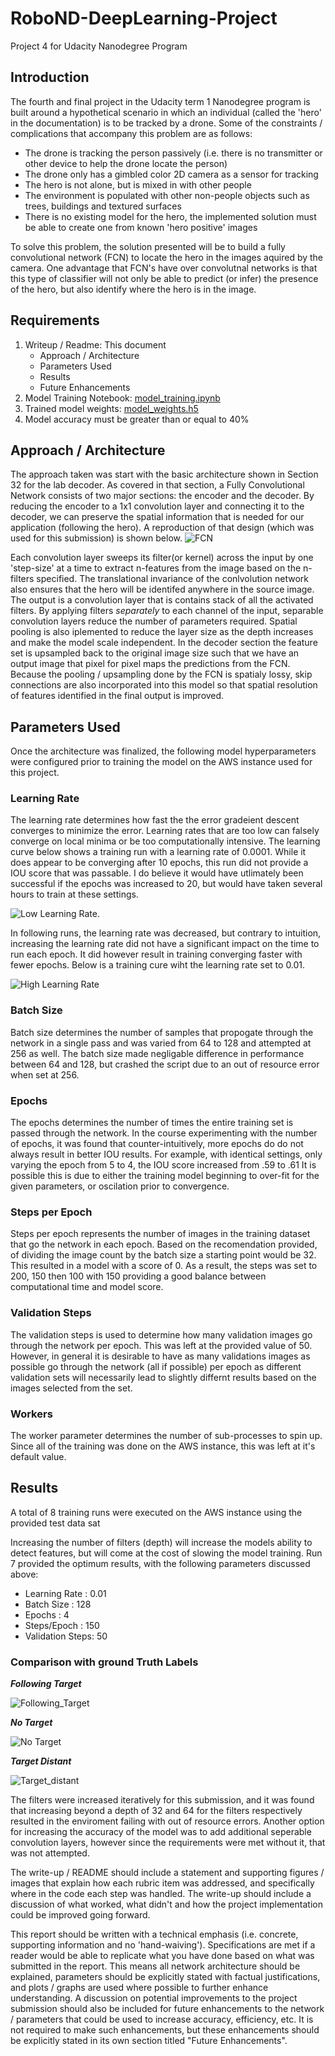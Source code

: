 # RoboND-DeepLearning-Project
Project 4 for Udacity Nanodegree Program

## Introduction
The fourth and final project in the Udacity term 1 Nanodegree program is built around a hypothetical scenario in which an individual (called the 'hero' in the documentation)  is to be tracked by a drone. Some of the constraints / complications that accompany this problem are as follows:
 
 - The drone is tracking the person passively (i.e. there is no transmitter or other device to help the drone locate the person)
 - The drone only has a gimbled color 2D camera as a sensor for tracking
 - The hero is not alone, but is mixed in with other people
 - The environment is populated with other non-people objects such as trees, buildings and textured surfaces
 - There is no existing model for the hero, the implemented solution must be able to create one from known 'hero positive' images 

To solve this problem, the solution presented will be to build a fully convolutional network (FCN) to locate the hero in the images aquired by the camera. One advantage that FCN's have over convolutnal networks is that this type of classifier will not only be able to predict (or infer) the presence of the hero, but also identify where the hero is in the image.

## Requirements
 1. Writeup / Readme: This document
    - Approach / Architecture
    - Parameters Used
    - Results
    - Future Enhancements
 2. Model Training Notebook: [model_training.ipynb](model_training.ipynb)
 3. Trained model weights: [model_weights.h5](model_weights.h5)
 4. Model accuracy must be greater than or equal to 40%
 
 
## Approach / Architecture
The approach taken was start with the basic architecture shown in Section 32 for the lab decoder. As covered in that section, a Fully Convolutional Network consists of two major sections: the encoder and the decoder. By reducing the encoder to a 1x1 convolution layer and connecting it to the decoder, we can preserve the spatial information that is needed for our application (following the hero). A reproduction of that design (which was used for this submission) is shown below.
![FCN](FCN.png)

Each convolution layer sweeps its filter(or kernel) across the input by one 'step-size' at a time to extract n-features from the image based on the n-filters specified. The translational invariance of the conlvolution network also ensures that the hero will be identifed anywhere in the source image. The output is a convolution layer that is contains stack of all the activated filters. By applying  filters *separately* to each channel of the input, separable convolution layers reduce the number of parameters required. Spatial pooling is also iplemented to reduce the layer size as the depth increases and make the model scale independent. 
In the decoder section the feature set is upsampled back to the original image size such that we have an output image that pixel for pixel maps the predictions from the FCN. Because the pooling / upsampling done by the FCN is spatialy lossy, skip connections are also incorporated into this model so that spatial resolution of features identified in the final output is improved. 

## Parameters Used
Once the architecture was finalized, the following model hyperparameters were configured prior to training the model on the AWS instance used for this project.

### Learning Rate
The learning rate determines how fast the the error gradeient descent converges to minimize the error. Learning rates that are too low can falsely converge on local minima or be too computationally intensive. The learning curve below shows a training run with a learning rate of 0.0001. While it does appear to be converging after 10 epochs, this run did not provide a IOU score that was passable. I do believe it would have utlimately been successful if the epochs was increased to 20, but would have taken several hours to train at these settings.

 ![Low Learning Rate](TrainingCurveLowLearningRate.png).
 
 In following runs, the learning rate was decreased, but contrary to intuition, increasing the learning rate did not have a significant impact on the time to run each epoch. It did however result in training converging faster with fewer epochs. Below is a training cure wiht the learning rate set to 0.01.
 
 ![High Learning Rate](TrainingCurveHighLearningRate.png)
 
 ### Batch Size
 Batch size determines the number of samples that propogate through the network in a single pass and was varied from 64 to 128 and attempted at 256 as well. The batch size made negligable difference in performance between 64 and 128, but crashed the script due to an out of resource error when set at 256.
 
 ### Epochs
 The epochs determines the number of times the entire training set is passed through the network. In the course experimenting with the number of epochs, it was found that counter-intuitively, more epochs do do not always result in better IOU results. For example, with identical settings, only varying the epoch from 5 to 4, the IOU score increased from .59 to .61 It is possible this is due to either the training model beginning to over-fit for the given parameters, or oscilation prior to convergence.
 
 ### Steps per Epoch
 Steps per epoch represents the number of images in the training dataset that go the network in each epoch. Based on the recomendation provided, of dividing the image count by the batch size a starting point would be 32. This resulted in a model with a score of 0. As a result, the steps was set to 200, 150 then 100 with 150 providing a good balance between computational time and model score.
 
 ### Validation Steps
 The validation steps is used to determine how many validation images go through the network per epoch. This was left at the provided value of 50. However, in general it is desirable to have as many validations images as possible go through the network (all if possible) per epoch as different validation sets will necessarily lead to slightly differnt results based on the images selected from the set.
 
 ### Workers
 The worker parameter determines the number of sub-processes to spin up. Since all of the training was done on the AWS instance, this was left at it's default value.
 
 
 ## Results
  A total of 8 training runs were executed on the AWS instance using the provided test data sat 
 
  Increasing the number of filters (depth) will increase the models ability to detect features, but will come at the cost of slowing the model training. Run 7 provided the optimum results, with the following parameters discussed above:  
  - Learning Rate   :   0.01
  - Batch Size      : 128
  - Epochs          :   4
  - Steps/Epoch     : 150
  - Validation Steps:  50
  
 ### Comparison with ground Truth Labels
 
 ***Following Target***
 
 ![Following_Target](Following_Target.png)
 
 ***No Target***
 
 ![No Target](No_Target.png)
 
 ***Target Distant***
 
 ![Target_distant](Target_distant.png)

The filters were increased iteratively for this submission, and it was found that increasing beyond a depth of 32 and 64 for the filters respectively resulted in the enviroment failing with out of resource errors. Another option for increasing the accuracy of the model was to add additional seperable convolution layers, however since the requirements were met without it, that was not attempted. 

The write-up / README should include a statement and supporting figures / images that explain how each rubric item was addressed, and specifically where in the code each step was handled. The write-up should include a discussion of what worked, what didn't and how the project implementation could be improved going forward.

This report should be written with a technical emphasis (i.e. concrete, supporting information and no 'hand-waiving'). Specifications are met if a reader would be able to replicate what you have done based on what was submitted in the report. This means all network architecture should be explained, parameters should be explicitly stated with factual justifications, and plots / graphs are used where possible to further enhance understanding. A discussion on potential improvements to the project submission should also be included for future enhancements to the network / parameters that could be used to increase accuracy, efficiency, etc. It is not required to make such enhancements, but these enhancements should be explicitly stated in its own section titled "Future Enhancements".
